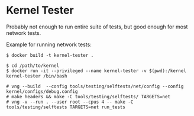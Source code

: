 # Kernel Tester

Probably not enough to run entire suite of tests, but good enough for most network tests.

Example for running network tests:
```
$ docker build -t kernel-tester .

$ cd /path/to/kernel
$ docker run -it --privileged --name kernel-tester -v $(pwd):/kernel kernel-tester /bin/bash

# vng --build  --config tools/testing/selftests/net/config --config kernel/configs/debug.config
# make headers && make -C tools/testing/selftests/ TARGETS=net
# vng -v --run . --user root --cpus 4 -- make -C tools/testing/selftests TARGETS=net run_tests
```
